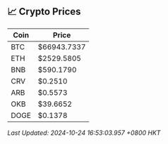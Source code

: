 ## 📈 Crypto Prices

| Coin | Price |
| ---- | ----- |
| BTC | $66943.7337 |
| ETH | $2529.5805 |
| BNB | $590.1790 |
| CRV | $0.2510 |
| ARB | $0.5573 |
| OKB | $39.6652 |
| DOGE | $0.1378 |

_Last Updated: 2024-10-24 16:53:03.957 +0800 HKT_